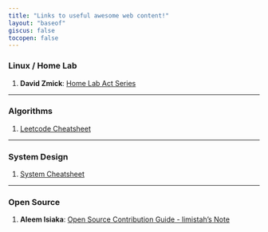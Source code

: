 ```yaml
---
title: "Links to useful awesome web content!"
layout: "baseof"
giscus: false
tocopen: false
---
```


### Linux / Home Lab

1. **David Zmick**: [Home Lab Act Series](https://dpzmick.com/posts/2020-01-09-vpn.html)

---

### Algorithms
1. [Leetcode Cheatsheet](https://jwl-7.github.io/leetcode-cheatsheet/)

---

### System Design

1. [System Cheatsheet](https://bhavul.github.io/System-Design-Cheatsheet/)

---

### Open Source

1. **Aleem Isiaka**: [Open Source Contribution Guide - limistah’s Note](https://relic-match-af2.notion.site/Open-Source-Contribution-Guide-Limistah-s-Note-7301aa389fde4fc6b7dcc22f5c746b45)